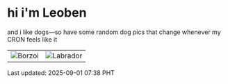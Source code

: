 # hi i'm Leoben

and i like dogs—so have some random dog pics that change whenever my CRON feels like it

|  |  |
|--------|----------|
| ![Borzoi](https://random-dog-vercel.vercel.app/api/random-borzoi?v=1756683520) | ![Labrador](https://random-dog-vercel.vercel.app/api/random-labrador?v=1756683520) |

Last updated: 2025-09-01 07:38 PHT
